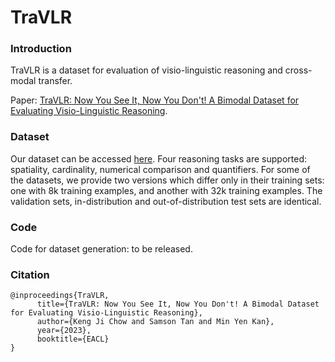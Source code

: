 # TraVLR

### Introduction

TraVLR is a dataset for evaluation of visio-linguistic reasoning and cross-modal transfer. 

Paper: [TraVLR: Now You See It, Now You Don't! A Bimodal Dataset for Evaluating Visio-Linguistic Reasoning](https://arxiv.org/abs/2111.10756). 

### Dataset

Our dataset can be accessed [here](https://zenodo.org/record/6563623#.ZAMJJ3ZBweM). Four reasoning tasks are supported: spatiality, cardinality, numerical comparison and quantifiers. For some of the datasets, we provide two versions which differ only in their training sets: one with 8k training examples, and another with 32k training examples. The validation sets, in-distribution and out-of-distribution test sets are identical. 

### Code

Code for dataset generation: to be released.

### Citation

```
@inproceedings{TraVLR,
      title={TraVLR: Now You See It, Now You Don't! A Bimodal Dataset for Evaluating Visio-Linguistic Reasoning}, 
      author={Keng Ji Chow and Samson Tan and Min Yen Kan},
      year={2023},
      booktitle={EACL}
}
```
